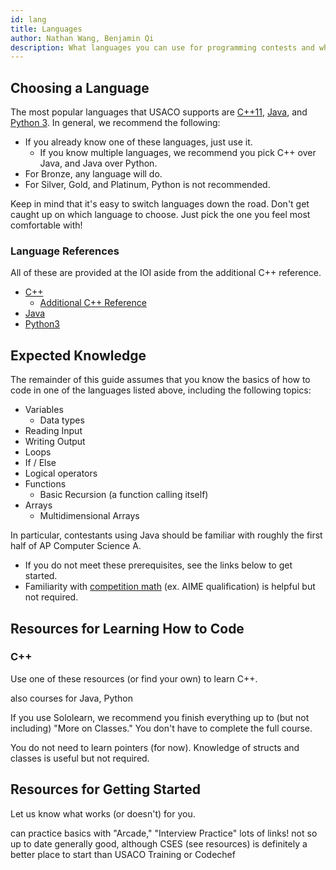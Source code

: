 ```yaml
---
id: lang
title: Languages
author: Nathan Wang, Benjamin Qi
description: What languages you can use for programming contests and what you're expected to know before continuing.
---
```

 
## Choosing a Language

The most popular languages that USACO supports are [C++11](https://en.wikipedia.org/wiki/C%2B%2B), [Java](https://en.wikipedia.org/wiki/Java_(programming_language)), and [Python 3](https://en.wikipedia.org/wiki/Python_(programming_language)). In general, we recommend the following:

 - If you already know one of these languages, just use it. 
   - If you know multiple languages, we recommend you pick C++ over Java, and Java over Python.
 - For Bronze, any language will do.
 - For Silver, Gold, and Platinum, Python is not recommended.

Keep in mind that it's easy to switch languages down the road. Don't get caught up on which language to choose. Just pick the one you feel most comfortable with!

### Language References

All of these are provided at the IOI aside from the additional C++ reference.

 - [C++](https://en.cppreference.com/w/)
   - [Additional C++ Reference](http://www.cplusplus.com/)
 - [Java](https://docs.oracle.com/javase/8/docs/api/overview-summary.html)
 - [Python3](https://docs.python.org/3/reference/)

## Expected Knowledge

The remainder of this guide assumes that you know the basics of how to code in one of the languages listed above, including the following topics:

- Variables
  - Data types
- Reading Input
- Writing Output
- Loops
- If / Else
- Logical operators
- Functions
  - Basic Recursion (a function calling itself)
- Arrays
  - Multidimensional Arrays

In particular, contestants using Java should be familiar with roughly the first half of AP Computer Science A. 

 - If you do not meet these prerequisites, see the links below to get started.
 - Familiarity with [competition math](https://github.com/bqi343/USACO/blob/master/Resources/Competition%20Math.md) (ex. AIME qualification) is helpful but not required.

## Resources for Learning How to Code


### C++

Use one of these resources (or find your own) to learn C++.

<resources>
  <resource source="Sololearn" title="C++" url="https://www.sololearn.com/Play/CPlusPlus" starred>also courses for Java, Python</resource>
  <resource source="PAPS" title="2 - Programming in C++" starred></resource>
</resources>

If you use Sololearn, we recommend you finish everything up to (but not including) "More on Classes." You don't have to complete the full course.

<info-block title="Pro Tip">

You do not need to learn pointers (for now). Knowledge of structs and classes is useful but not required.

</info-block>


## Resources for Getting Started

<optional-content>

Let us know what works (or doesn't) for you.

<resources embedded title="Getting Started">
  <resource source="CodeSignal" title="CodeSignal" url="https://codesignal.com/">can practice basics with "Arcade," "Interview Practice"</resource>
  <resource source="Philippines OI" title="Prepare" url="https://noi.ph/prepare/">lots of links!</resource>
  <resource source="IOI" title="Getting Started" url="https://ioinformatics.org/page/getting-started/14">not so up to date</resource>
  <resource source="Quora" title="Joshua Pan - Schedule for Beginners" url="https://www.quora.com/What-is-a-good-schedule-to-follow-for-becoming-better-at-competitive-programming-for-beginners">generally good, although CSES (see resources) is definitely a better place to start than USACO Training or Codechef</resource>
</resources>


</optional-content>